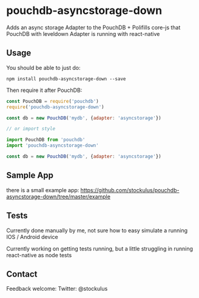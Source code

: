 pouchdb-asyncstorage-down
====

Adds an async storage Adapter to the PouchDB + Polifills core-js that PouchDB with leveldown Adapter is running with react-native

Usage
---

You should be able to just do:

    npm install pouchdb-asyncstorage-down --save

Then require it after PouchDB:

```js
const PouchDB = require('pouchdb')
require('pouchdb-asyncstorage-down')

const db = new PouchDB('mydb', {adapter: 'asyncstorage'})

// or import style

import PouchDB from 'pouchdb'
import 'pouchdb-asyncstorage-down'

const db = new PouchDB('mydb', {adapter: 'asyncstorage'})
```

Sample App
---
there is a small example app:
https://github.com/stockulus/pouchdb-asyncstorage-down/tree/master/example

Tests
---
Currently done manually by me, not sure how to easy simulate a running IOS / Android device

Currently working on getting tests running, but a little struggling in running react-native as node tests

Contact
---
Feedback welcome:
Twitter: @stockulus
